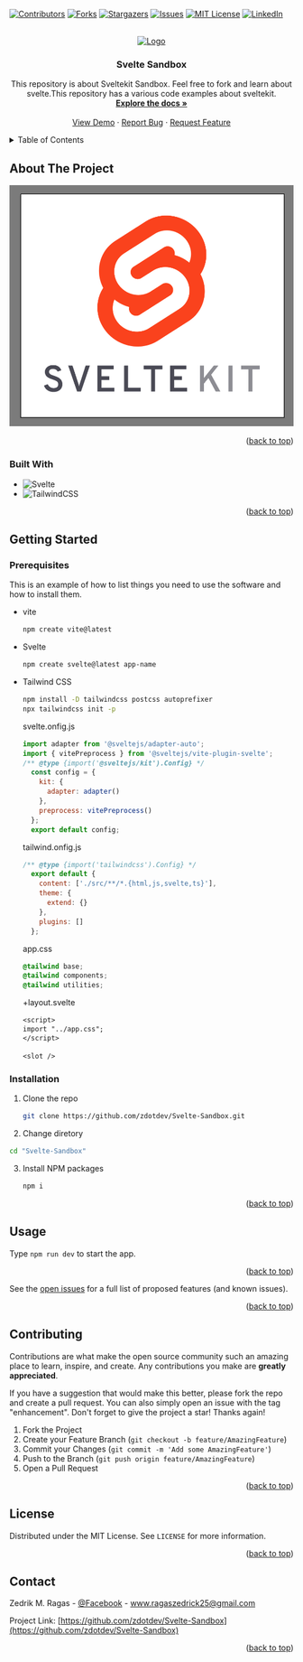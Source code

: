 <!-- Improved compatibility of back to top link: See: https://github.com/othneildrew/Best-README-Template/pull/73 -->
<a name="readme-top"></a>
<!--
*** Thanks for checking out the Best-README-Template. If you have a suggestion
*** that would make this better, please fork the repo and create a pull request
*** or simply open an issue with the tag "enhancement".
*** Don't forget to give the project a star!
*** Thanks again! Now go create something AMAZING! :D
-->



<!-- PROJECT SHIELDS -->
<!--
*** I'm using markdown "reference style" links for readability.
*** Reference links are enclosed in brackets [ ] instead of parentheses ( ).
*** See the bottom of this document for the declaration of the reference variables
*** for contributors-url, forks-url, etc. This is an optional, concise syntax you may use.
*** https://www.markdownguide.org/basic-syntax/#reference-style-links
-->
[![Contributors][contributors-shield]][contributors-url]
[![Forks][forks-shield]][forks-url]
[![Stargazers][stars-shield]][stars-url]
[![Issues][issues-shield]][issues-url]
[![MIT License][license-shield]][license-url]
[![LinkedIn][linkedin-shield]][linkedin-url]



<!-- PROJECT LOGO -->
<br />
<div align="center">
  <a href="https://github.com/zdotdev/Svelte-Sandbox">
    <img src="images/logo.png" alt="Logo" width="80" height="80">
  </a>

<h3 align="center">Svelte Sandbox</h3>

  <p align="center">
    This repository is about Sveltekit Sandbox. Feel free to fork and learn about svelte.This repository has a various code examples about sveltekit.
    <br />
    <a href="https://github.com/zdotdev/Svelte-Sandbox"><strong>Explore the docs »</strong></a>
    <br />
    <br />
    <a href="https://github.com/zdotdev/Svelte-Sandbox">View Demo</a>
    ·
    <a href="https://github.com/zdotdev/Svelte-Sandbox/issues">Report Bug</a>
    ·
    <a href="https://github.com/zdotdev/Svelte-Sandbox/issues">Request Feature</a>
  </p>
</div>



<!-- TABLE OF CONTENTS -->
<details>
  <summary>Table of Contents</summary>
  <ol>
    <li>
      <a href="#about-the-project">About The Project</a>
      <ul>
        <li><a href="#built-with">Built With</a></li>
      </ul>
    </li>
    <li>
      <a href="#getting-started">Getting Started</a>
      <ul>
        <li><a href="#prerequisites">Prerequisites</a></li>
        <li><a href="#installation">Installation</a></li>
      </ul>
    </li>
    <li><a href="#usage">Usage</a></li>
    <li><a href="#roadmap">Roadmap</a></li>
    <li><a href="#contributing">Contributing</a></li>
    <li><a href="#license">License</a></li>
    <li><a href="#contact">Contact</a></li>
    <li><a href="#acknowledgments">Acknowledgments</a></li>
  </ol>
</details>



<!-- ABOUT THE PROJECT -->
## About The Project

[![Product Name Screen Shot][product-screenshot]](https://example.com)

<p align="right">(<a href="#readme-top">back to top</a>)</p>



### Built With

* ![Svelte](https://img.shields.io/badge/svelte-%23f1413d.svg?style=for-the-badge&logo=svelte&logoColor=white)
* ![TailwindCSS](https://img.shields.io/badge/tailwindcss-%2338B2AC.svg?style=for-the-badge&logo=tailwind-css&logoColor=white)


<p align="right">(<a href="#readme-top">back to top</a>)</p>



<!-- GETTING STARTED -->
## Getting Started

### Prerequisites

This is an example of how to list things you need to use the software and how to install them.

* vite
  ```sh
  npm create vite@latest
  ```

* Svelte
  ```sh
  npm create svelte@latest app-name
  ```

* Tailwind CSS
  ```sh
  npm install -D tailwindcss postcss autoprefixer
  npx tailwindcss init -p
  ```
  svelte.onfig.js
  ```js
  import adapter from '@sveltejs/adapter-auto';
  import { vitePreprocess } from '@sveltejs/vite-plugin-svelte';
  /** @type {import('@sveltejs/kit').Config} */
    const config = {
      kit: {
        adapter: adapter()
      },
      preprocess: vitePreprocess()
    };
    export default config;
  ```
  tailwind.onfig.js
  ```js
  /** @type {import('tailwindcss').Config} */
    export default {
      content: ['./src/**/*.{html,js,svelte,ts}'],
      theme: {
        extend: {}
      },
      plugins: []
    };
  ```
  app.css
  ```css
  @tailwind base;
  @tailwind components;
  @tailwind utilities;
  ```
  +layout.svelte
  ```svelte
  <script>
  import "../app.css";
  </script>

  <slot />
  ```
### Installation

1. Clone the repo
   ```sh
   git clone https://github.com/zdotdev/Svelte-Sandbox.git
   ```
2. Change diretory
  ```sh
  cd "Svelte-Sandbox"
  ```
3. Install NPM packages
   ```sh
   npm i
   ```

<p align="right">(<a href="#readme-top">back to top</a>)</p>

<!-- USAGE EXAMPLES -->
## Usage

Type `npm run dev` to start the app.

<p align="right">(<a href="#readme-top">back to top</a>)</p>

See the [open issues](https://github.com/zdotdev/Svelte-Sandbox/issues) for a full list of proposed features (and known issues).

<p align="right">(<a href="#readme-top">back to top</a>)</p>

<!-- CONTRIBUTING -->
## Contributing

Contributions are what make the open source community such an amazing place to learn, inspire, and create. Any contributions you make are **greatly appreciated**.

If you have a suggestion that would make this better, please fork the repo and create a pull request. You can also simply open an issue with the tag "enhancement".
Don't forget to give the project a star! Thanks again!

1. Fork the Project
2. Create your Feature Branch (`git checkout -b feature/AmazingFeature`)
3. Commit your Changes (`git commit -m 'Add some AmazingFeature'`)
4. Push to the Branch (`git push origin feature/AmazingFeature`)
5. Open a Pull Request

<p align="right">(<a href="#readme-top">back to top</a>)</p>

## License

Distributed under the MIT License. See `LICENSE` for more information.

<p align="right">(<a href="#readme-top">back to top</a>)</p>

## Contact

Zedrik M. Ragas - [@Facebook](https://www.facebook.com/zedsilog) - www.ragaszedrick25@gmail.com

Project Link: [https://github.com/zdotdev/Svelte-Sandbox](https://github.com/zdotdev/Svelte-Sandbox)

<p align="right">(<a href="#readme-top">back to top</a>)</p>
<!-- MARKDOWN LINKS & IMAGES -->
<!-- https://www.markdownguide.org/basic-syntax/#reference-style-links -->

[contributors-shield]: https://img.shields.io/github/contributors/zdotdev/Svelte-Sandbox.svg?style=for-the-badge

[contributors-url]: https://github.com/zdotdev/Svelte-Sandbox/graphs/contributors

[forks-shield]: https://img.shields.io/github/forks/zdotdev/Svelte-Sandbox.svg?style=for-the-badge

[forks-url]: https://github.com/zdotdev/Svelte-Sandbox/network/members

[stars-shield]: https://img.shields.io/github/stars/zdotdev/Svelte-Sandbox.svg?style=for-the-badge

[stars-url]: https://github.com/zdotdev/Svelte-Sandbox/stargazers

[issues-shield]: https://img.shields.io/github/issues/zdotdev/Svelte-Sandbox.svg?style=for-the-badge

[issues-url]: https://github.com/zdotdev/Svelte-Sandbox/issues

[license-shield]: https://img.shields.io/github/license/zdotdev/Svelte-Sandbox.svg?style=for-the-badge

[license-url]: https://github.com/zdotdev/Svelte-Sandbox/blob/main/LICENSE

[linkedin-shield]: https://img.shields.io/badge/-LinkedIn-black.svg?style=for-the-badge&logo=linkedin&colorB=555

[linkedin-url]: https://www.linkedin.com/in/zedrick-ragas-19a677286/

[product-screenshot]: static/svelte%20icon.png